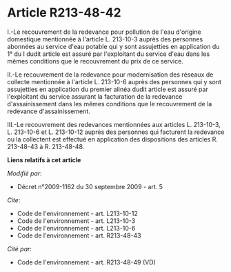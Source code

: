 # Article R213-48-42

I.-Le recouvrement de la redevance pour pollution de l'eau d'origine domestique mentionnée à l'article L. 213-10-3 auprès des
personnes abonnées au service d'eau potable qui y sont assujetties en application du 1° du I dudit article est assuré par
l'exploitant du service d'eau dans les mêmes conditions que le recouvrement du prix de ce service. 

II.-Le recouvrement de la redevance pour modernisation des réseaux de collecte mentionnée à l'article L. 213-10-6 auprès des
personnes qui y sont assujetties en application du premier alinéa dudit article est assuré par l'exploitant du service
assurant la facturation de la redevance d'assainissement dans les mêmes conditions que le recouvrement de la redevance
d'assainissement. 

III.-Le recouvrement des redevances mentionnées aux articles L. 213-10-3, L. 213-10-6 et L. 213-10-12 auprès des personnes
qui facturent la redevance ou la collectent est effectué en application des dispositions des articles R. 213-48-43 à R.
213-48-48.

**Liens relatifs à cet article**

_Modifié par_:

  - Décret n°2009-1162 du 30 septembre 2009 - art. 5

_Cite_:

  - Code de l'environnement - art. L213-10-12
  - Code de l'environnement - art. L213-10-3
  - Code de l'environnement - art. L213-10-6
  - Code de l'environnement - art. R213-48-43

_Cité par_:

  - Code de l'environnement - art. R213-48-49 (VD)
